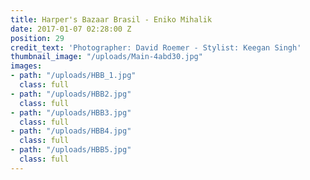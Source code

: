 ```yaml
---
title: Harper's Bazaar Brasil - Eniko Mihalik
date: 2017-01-07 02:28:00 Z
position: 29
credit_text: 'Photographer: David Roemer - Stylist: Keegan Singh'
thumbnail_image: "/uploads/Main-4abd30.jpg"
images:
- path: "/uploads/HBB_1.jpg"
  class: full
- path: "/uploads/HBB2.jpg"
  class: full
- path: "/uploads/HBB3.jpg"
  class: full
- path: "/uploads/HBB4.jpg"
  class: full
- path: "/uploads/HBB5.jpg"
  class: full
---
```


